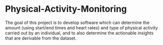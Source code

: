 # Physical-Activity-Monitoring
The goal of this project is to develop software which can determine the amount (using start/end times and heart rates) and type of physical activity carried out by an individual, and to also determine the actionable insights that are derivable from the dataset.

